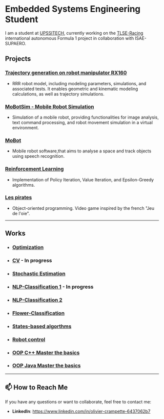 # Embedded Systems Engineering Student
I am a student at [UPSSITECH](https://www.upssitech.eu/), currently working on the [TLSE-Racing](https://tlseracing.fr/about/) international autonomous Formula 1 project in collaboration with ISAE-SUPAERO.

##  Projects

### [Trajectory generation on robot manipulator RX160](https://github.com/OlivierCrt/Trajectory_Generation_Robot_Manipulator_RX160)
-  RRR robot model, including modeling parameters, simulations, and associated tests. It enables geometric and kinematic modeling calculations, as well as trajectory simulations.
### [MoBotSim - Mobile Robot Simulation](https://github.com/OlivierCrt/MobotSim)
-  Simulation of a mobile robot, providing functionalities for image analysis, text command processing, and robot movement simulation in a virtual environment.
### [MoBot](https://github.com/OlivierCrt/Mobot)
-  Mobile robot software,that aims to analyse a space and track objects using speech recognition.
### [Reinforcement Learning](https://github.com/OlivierCrt/Reinforcement_Learning)
-  Implementation of Policy Iteration, Value Iteration, and Epsilon-Greedy algorithms.
### [Les pirates](https://github.com/OlivierCrt/les_pirates)
-  Object-oriented programming. Video game inspired by the french "Jeu de l'oie".
  
---

##  Works


- ### [Optimization](https://github.com/OlivierCrt/Optimisation_M1)
- ### [CV](https://github.com/OlivierCrt/Image_processing) - In progress
- ### [Stochastic Estimation](https://github.com/OlivierCrt/Estimation_PW)
- ### [NLP-Classification 1](https://github.com/OlivierCrt/PW_speech_processing) - In progress
- ### [NLP-Classification 2](https://github.com/OlivierCrt/PW_Machine-Learning)
- ### [Flower-Classification](https://github.com/OlivierCrt/PW-python-M1)
- ### [States-based algorthms](https://github.com/OlivierCrt/PW_IA_M1)
- ### [Robot control](https://github.com/OlivierCrt/PW_Robot_Control)
- ### [OOP C++ Master the basics](https://github.com/OlivierCrt/PW_Cpp)
- ### [OOP Java Master the basics](https://github.com/OlivierCrt/PW-java-BS3)
---


## 📫 How to Reach Me
If you have any questions or want to collaborate, feel free to contact me:
- **LinkedIn**: https://www.linkedin.com/in/olivier-crampette-6437062b7
